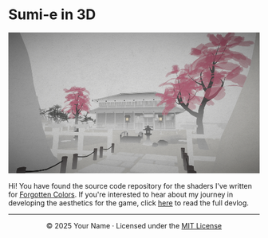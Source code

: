 # Sumi-e in 3D

![Image](https://github.com/bentoBAUX/Sumi-e-in-3D/blob/master/Assets/Images/Feature.png)

Hi! You have found the source code repository for the shaders I've written for [Forgotten Colors](https://felipe-lucas.itch.io/forgotten-colors). If you're interested to hear about my journey in developing the aesthetics for the game, click [here](https://bentobaux.github.io/posts/forgotten-colors-capturing-the-sumi-e-in-3d) to read the full devlog.

---

<p align="center">
  © 2025 Your Name · Licensed under the <a href="LICENSE">MIT License</a>
</p>
